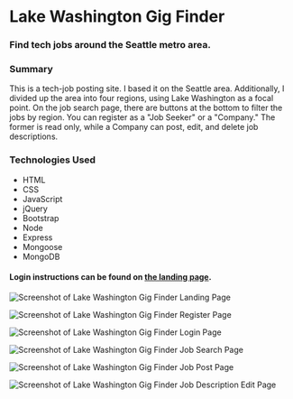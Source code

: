 # Lake Washington Gig Finder
### Find tech jobs around the Seattle metro area.

### Summary
This is a tech-job posting site. I based it on the Seattle area. Additionally, I divided up the area into four regions, using Lake Washington as a focal point. On the job search page, there are buttons at the bottom to filter the jobs by region. You can register as a "Job Seeker" or a "Company." The former is read only, while a Company can post, edit, and delete job descriptions.

### Technologies Used
- HTML
- CSS
- JavaScript
- jQuery
- Bootstrap
- Node
- Express
- Mongoose
- MongoDB

#### Login instructions can be found on [the landing page](https://lakewashingtongigfinder.herokuapp.com/).

![Screenshot of Lake Washington Gig Finder Landing Page](http://bprdev.io/img/gigfinder/ss/landing2-width1200.png "Lake Washington Gig Finder Landing Page")

![Screenshot of Lake Washington Gig Finder Register Page](http://bprdev.io/img/gigfinder/ss/register2-width1200.png "Lake Washington Gig Finder Register Page")

![Screenshot of Lake Washington Gig Finder Login Page](http://bprdev.io/img/gigfinder/ss/login2-width1200.png "Lake Washington Gig Finder Login Page")

![Screenshot of Lake Washington Gig Finder Job Search Page](http://bprdev.io/img/gigfinder/ss/findJob2-width1200.png "Lake Washington Gig Finder Job Search Page")

![Screenshot of Lake Washington Gig Finder Job Post Page](http://bprdev.io/img/gigfinder/ss/postJob-width1200.png "Lake Washington Gig Finder Job Post Page")

![Screenshot of Lake Washington Gig Finder Job Description Edit Page](http://bprdev.io/img/gigfinder/ss/editJob-width1200.png "Lake Washington Gig Finder Job Description Edit Page")
